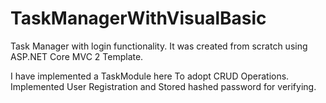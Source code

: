 # TaskManagerWithVisualBasic
Task Manager with login functionality. It was created from scratch using ASP.NET Core MVC 2 Template.

I have implemented a TaskModule here To adopt CRUD Operations.
Implemented User Registration and Stored hashed password for verifying.
